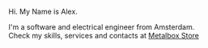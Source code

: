 Hi. My Name is Alex.

I'm a software and electrical engineer from Amsterdam.
<br> Check my skills, services and contacts at [Metalbox Store](https://metalbox-store.org/services)




